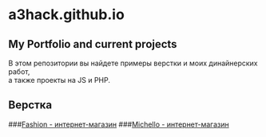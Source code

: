 # a3hack.github.io
## My Portfolio and current projects  

В этом репозитории вы найдете примеры верстки и моих динайнерских работ,  
а также проекты на JS и PHP.  

## Верстка  

###[Fashion - интернет-магазин](https://a3hack.github.io/fashion)
###[Michello - интернет-магазин](https://a3hack.github.io/Alessandro)
